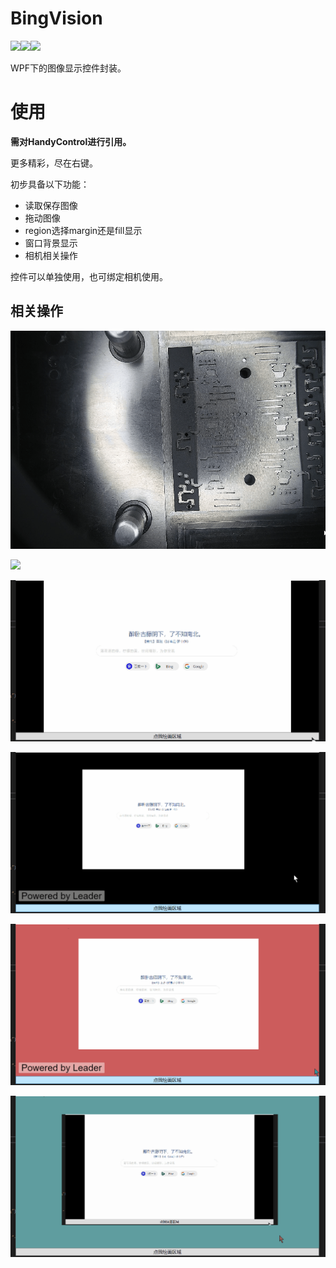 # BingVision

![](https://img.shields.io/badge/Era-2021-brightgreen)![](https://img.shields.io/badge/Version-1.00-orange)![](https://img.shields.io/badge/Team-Leader-blue)

WPF下的图像显示控件封装。

# 使用

**需对HandyControl进行引用。** 

更多精彩，尽在右键。

初步具备以下功能：

- 读取保存图像
- 拖动图像
- region选择margin还是fill显示
- 窗口背景显示
- 相机相关操作

控件可以单独使用，也可绑定相机使用。

## 相关操作

![](./images/6.gif)

![](./images/5.gif)

![](./images/1.gif)

![](./images/2.gif)

![](./images/3.gif)

![](./images/4.gif)

# 

